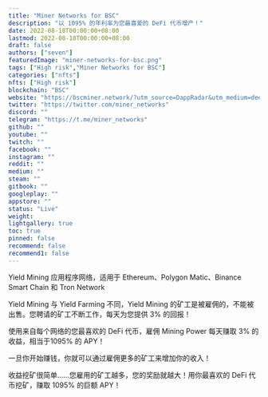 ```yaml
---
title: "Miner Networks for BSC"
description: "以 1095% 的年利率为您最喜爱的 DeFi 代币增产！"
date: 2022-08-18T00:00:00+08:00
lastmod: 2022-08-18T00:00:00+08:00
draft: false
authors: ["seven"]
featuredImage: "miner-networks-for-bsc.png"
tags: ["High risk","Miner Networks for BSC"]
categories: ["nfts"]
nfts: ["High risk"]
blockchain: "BSC"
website: "https://bscminer.network/?utm_source=DappRadar&utm_medium=deeplink&utm_campaign=visit-website"
twitter: "https://twitter.com/miner_networks"
discord: ""
telegram: "https://t.me/miner_networks"
github: ""
youtube: ""
twitch: ""
facebook: ""
instagram: ""
reddit: ""
medium: ""
steam: ""
gitbook: ""
googleplay: ""
appstore: ""
status: "Live"
weight: 
lightgallery: true
toc: true
pinned: false
recommend: false
recommend1: false
---
```

Yield Mining 应用程序网络，适用于 Ethereum、Polygon Matic、Binance Smart Chain 和 Tron Network

Yield Mining 与 Yield Farming 不同，Yield Mining 的矿工是被雇佣的，不能被出售。您聘请的矿工不断工作，每天为您提供 3% 的回报！

使用来自每个网络的您最喜欢的 DeFi 代币，雇佣 Mining Power 每天赚取 3% 的收益，相当于1095% 的 APY！

一旦你开始赚钱，你就可以通过雇佣更多的矿工来增加你的收入！

收益挖矿很简单……您雇用的矿工越多，您的奖励就越大！用你最喜欢的 DeFi 代币挖矿，赚取 1095% 的巨额 APY！
